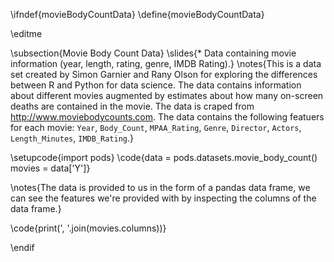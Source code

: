 \ifndef{movieBodyCountData}
\define{movieBodyCountData}

\editme

\subsection{Movie Body Count Data}
\slides{* Data containing movie information (year, length, rating, genre, IMDB Rating).}
\notes{This is a data set created by Simon Garnier and Rany Olson for exploring the differences between R and Python for data science. The data contains information about different movies augmented by estimates about how many on-screen deaths are contained in the movie. The data is craped from <http://www.moviebodycounts.com>. The data contains the following featuers for each movie: `Year`, `Body_Count`, `MPAA_Rating`, `Genre`, `Director`, `Actors`, `Length_Minutes`, `IMDB_Rating`.}

\setupcode{import pods}
\code{data = pods.datasets.movie_body_count()
movies = data['Y']}

\notes{The data is provided to us in the form of a pandas data frame, we can see the features we're provided with by inspecting the columns of the data frame.}

\code{print(', '.join(movies.columns))}

\endif
